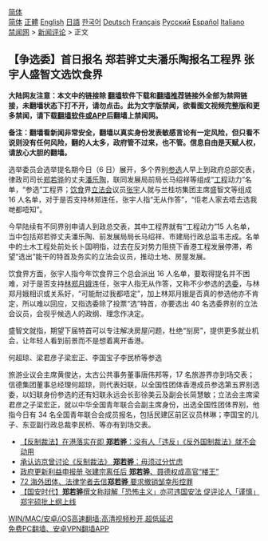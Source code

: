  <!-- 面包屑导航 --> <div class="breadcrumb"><!-- GTranslate: https://gtranslate.io/ -->  <div class="switcher notranslate">  <div class="selected">  <a href="#" onclick="return false;"> 简体</a>  </div>  <div class="option">  <a href="https://www.bannedbook.org" onclick="doGTranslate('zh-CN|zh-CN');jQuery('div.switcher div.selected a').html(jQuery(this).html());return false;" title="简体中文" class="nturl selected"> 简体</a>  <a href="https://www.bannedbook.org/zh-tw/" onclick="doGTranslate('zh-CN|zh-TW');jQuery('div.switcher div.selected a').html(jQuery(this).html());return false;" title="繁體中文" class="nturl"> 正體</a>  <a href="https://www.bannedbook.org/en/" onclick="doGTranslate('zh-CN|en');jQuery('div.switcher div.selected a').html(jQuery(this).html());return false;" title="English" class="nturl"> English</a>  <a href="https://www.bannedbook.org/ja/" onclick="doGTranslate('zh-CN|ja');jQuery('div.switcher div.selected a').html(jQuery(this).html());return false;" title="日本語" class="nturl"> 日語</a>  <a href="https://www.bannedbook.org/ko/" onclick="doGTranslate('zh-CN|ko');jQuery('div.switcher div.selected a').html(jQuery(this).html());return false;" title="한국어" class="nturl"> 한국어</a>  <a href="https://www.bannedbook.org/de/" onclick="doGTranslate('zh-CN|de');jQuery('div.switcher div.selected a').html(jQuery(this).html());return false;" title="Deutsch" class="nturl"> Deutsch</a>  <a href="https://www.bannedbook.org/fr/" onclick="doGTranslate('zh-CN|fr');jQuery('div.switcher div.selected a').html(jQuery(this).html());return false;" title="Français" class="nturl"> Français</a>  <a href="https://www.bannedbook.org/ru/" onclick="doGTranslate('zh-CN|ru');jQuery('div.switcher div.selected a').html(jQuery(this).html());return false;" title="Русский" class="nturl"> Русский</a>  <a href="https://www.bannedbook.org/es/" onclick="doGTranslate('zh-CN|es');jQuery('div.switcher div.selected a').html(jQuery(this).html());return false;" title="Español" class="nturl"> Español</a>  <a href="https://www.bannedbook.org/it/" onclick="doGTranslate('zh-CN|it');jQuery('div.switcher div.selected a').html(jQuery(this).html());return false;" title="Italiano" class="nturl"> Italiano</a>  </div>  </div>      <div class='breadcrumb-sub'><!-- Breadcrumb NavXT 6.3.0 --> <a href="https://www.bannedbook.org/" class="home">禁闻网</a> &gt; <a href="https://www.bannedbook.org/bnews/comments/" class="category">新闻评论</a> &gt; 正文</div></div><h2>【争选委】首日报名 郑若骅丈夫潘乐陶报名工程界 张宇人盛智文选饮食界</h2> <p class="notice"><b>大陆网友注意：本文中的链接除 <a href="https://github.com/bannedbook/fanqiang" >翻墙</a>软件下载和<a href="https://github.com/killgcd/justmysocks/blob/master/README.md">翻墙推荐</a>链接外全部为禁网链接，未翻墙状态下打不开，请勿点击。此为文字版禁闻，欲看图文视频完整版和更多禁闻，请下载<a href="https://github.com/bannedbook/fanqiang">翻墙软件或APP</a>后翻墙上禁闻网。</p><p>备注：翻墙看新闻非常安全，翻墙以真实身份发表敏感言论有一定风险，但只看不说则没有任何风险，翻的人太多，政府管不过来，也不管。信息自由是天赋人权，请放心大胆的翻墙。</b></p>  <div class="entry">  <p>选举委员会选举提名期今日（6 日）展开，多个界别<a href="https://www.bannedbook.org/bnews/tag/%E5%8F%82%E9%80%89/" class="st_tag internal_tag" rel="tag" title="标签 参选 下的日志">参选</a>人早上到政府总部交表，律政司司长<a href="https://www.bannedbook.org/bnews/tag/%E9%83%91%E8%8B%A5%E9%AA%85/" class="st_tag internal_tag" rel="tag" title="标签 郑若骅 下的日志">郑若骅</a>的丈夫<a href="https://www.bannedbook.org/bnews/tag/%E6%BD%98%E4%B9%90%E9%99%B6/" class="st_tag internal_tag" rel="tag" title="标签 潘乐陶 下的日志">潘乐陶</a>，联同发展局前局长马绍祥等组成“<a href="https://www.bannedbook.org/bnews/tag/%E5%B7%A5%E7%A8%8B/" class="st_tag internal_tag" rel="tag" title="标签 工程 下的日志">工程</a>动力”名单，“参选”工程界；<a href="https://www.bannedbook.org/bnews/tag/%e9%a5%ae%e9%a3%9f/" class="st_tag internal_tag" rel="tag" title="标签 饮食 下的日志">饮食</a>界<a href="https://www.bannedbook.org/bnews/tag/%e7%ab%8b%e6%b3%95%e4%bc%9a/" class="st_tag internal_tag" rel="tag" title="标签 立法会 下的日志">立法会</a>议员<a href="https://www.bannedbook.org/bnews/tag/%e5%bc%a0%e5%ae%87/" class="st_tag internal_tag" rel="tag" title="标签 张宇 下的日志">张宇</a>人就与兰桂坊集团主席盛智文等组成 16 人名单，对于是否支持林郑连任，张宇人指“无从作答”，“佢老人家去唔去选我哋都唔知”。</p> <p>今早陆续有不同界别申请人到政总交表，其中工程界就有“工程动力”15 人名单，当中包括郑若骅丈夫潘乐陶、前发展局局长马绍祥、市建局行政总监韦志成。名单中的土木工程处前处长卜国明指，过去在反对势力阻挠下香港工程发展停滞，希望“选出”能干的特首及务实的立法会议员，推动土地、房屋发展。</p>  <p>饮食界方面，张宇人指今年饮食界三个总会派出 16 人名单，要取得提名并不困难，对于是否支持<a href="https://www.bannedbook.org/bnews/tag/%e6%9e%97%e9%83%91%e6%9c%88%e5%a8%a5/" class="st_tag internal_tag" rel="tag" title="标签 林郑月娥 下的日志">林郑月娥</a>连任，张宇人指无从作答，又称不少参选的<a href="https://www.bannedbook.org/bnews/tag/%E9%80%89%E5%A7%94/" class="st_tag internal_tag" rel="tag" title="标签 选委 下的日志">选委</a>，与林郑月娥相识或关系好，“可能耐过我都唔定”，加上林郑月娥是否真的参选他亦不肯定，所以难以回应，又指选委除了投票“选”特首，亦要选出 40 名选委界别的立法会议员，会视乎候选人的政纲、理念作决定。</p> <p>盛智文就指，期望下届特首可以专注解决房屋问题，杜绝“㓥房”，提供更多就业机会，让年轻人看到前景而不是想着离开香港。</p>  <p>何超琼、梁君彦子梁宏正、李国宝子李民桥等参选</p> <p>旅游业议会主席黄俊达，太古公共事务董事唐伟邦等，17 名旅游界亦到场交表；信德集团董事总经理何超琼，则代表妇联，以全国性团体香港成员参选第五界别选委，以妇联身份参选的还有妇联永远会长彭徐美云及副会长简慧敏；立法会主席梁君彦之子梁宏正，就以中华全国青年联合会副主席身份，出选全国性团体界别，他指今日有 34 名全国青年联合会成员报名，包括民建区前区议员林琳；李国宝的儿子、东亚副行政总裁李民桥、等亦有到场交表。</p>  <ul class='op-related-articles' title='相关阅读'> <li><a href='https://www.bannedbook.org/bnews/headline/20210804/1600148.html' target='_blank'>【反制裁法】在港落实在即 <b>郑若骅</b>：没有人「违反」《反外国制裁法》就不会动用</a></li> <li><a href='https://www.bannedbook.org/bnews/comments/20210804/1599992.html' target='_blank'>承认访京曾讨论《反制裁法》 <b>郑若骅</b>：毋须过分忧虑</a></li> <li><a href='https://www.bannedbook.org/bnews/comments/20210724/1592963.html' target='_blank'>政府更新利益申报册 张建宗离任后 <b>郑若骅</b>、聂德权成高官“楼王”</a></li> <li><a href='https://www.bannedbook.org/bnews/comments/20210721/1591356.html' target='_blank'>72 海外团体、法律学者去信<b>郑若骅</b> 要求撤销邹幸彤控罪</a></li> <li><a href='https://www.bannedbook.org/bnews/headline/20210712/1585572.html' target='_blank'>【国安时代】<b>郑若骅</b>撰文称辩解「恐怖主义」亦可违国安法 促评论人「谨慎」 郑宇硕批上纲上线</a></li> </ul> <p class="texttj"> <a href="https://github.com/bannedbook/fanqiang/wiki/V2ray%E6%9C%BA%E5%9C%BA" target="_blank">WIN/MAC/安卓/iOS高速翻墙:高清视频秒开,超低延迟</a><br/> <a href="https://github.com/bannedbook/fanqiang/wiki/%E7%A6%81%E9%97%BB%E7%BD%91%E5%AE%89%E5%8D%93%E7%BF%BB%E5%A2%99%E6%96%B0%E9%97%BBAPP" target="_blank">免费PC翻墙、安卓VPN翻墙APP</a></p><p> </p> <a name='sharetosocial'></a>  <div style="margin-bottom:5px;padding-bottom:5px;clear:both"> <div id="archive-pix-1" class="banner-ads"> <!-- AuctionX Display platform tag START --> <div id="26318x728x90x621x_ADSLOT2" clicktrack="%%CLICK_URL_ESC%%"></div> <!-- AuctionX Display platform tag END --> </div> <div id="archive-pix-2" class="banner-ads"> <!-- AuctionX Display platform tag START --> <div id="26315x300x250x621x_ADSLOT2" clicktrack="%%CLICK_URL_ESC%%"></div> <!-- AuctionX Display platform tag END --> </div> </div>  <div id="archive-pix-1" class="banner-ads"> <!-- AuctionX Display platform tag START --> <div id="26318x728x90x621x_ADSLOT3" clicktrack="%%CLICK_URL_ESC%%"></div> <!-- AuctionX Display platform tag END --> </div> </div><!--END ENTRY--> 